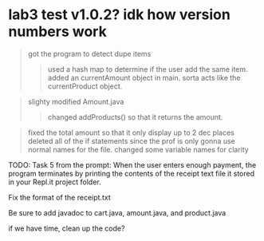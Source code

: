 # lab3 test v1.0.2? idk how version numbers work

> got the program to detect dupe items
>> used a hash map to determine if the user add the same item.
>> added an currentAmount object in main. sorta acts like the currentProduct object.

>slighty modified Amount.java
>> changed addProducts() so that it returns the amount.

> fixed the total amount so that it only display up to 2 dec places
> deleted all of the if statements since the prof is only gonna use normal names for the file.
> changed some variable names for clarity

TODO:
Task 5 from the prompt:
When the user enters enough payment, the program terminates by printing the contents of the receipt text file it stored in your Repl.it project folder.

Fix the format of the receipt.txt

Be sure to add javadoc to cart.java, amount.java, and product.java

if we have time, clean up the code?
